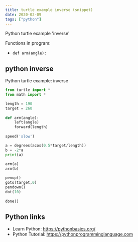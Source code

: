 ```yaml
---
title: turtle example inverse (snippet)
date: 2020-02-09
tags: ["python"]
---
```

Python turtle example 'inverse'

Functions in program: 
* `def arm(angle):`

## python inverse

Python turtle example: inverse

```python
from turtle import *
from math import *

length = 190
target = 260
 
def arm(angle):
    left(angle)
    forward(length)
 
speed('slow')

a = degrees(acos(0.5*target/length))
b = -2*a
print(a)
 
arm(a)
arm(b)

penup()
goto(target,0)
pendown()
dot(10)
 
done()

```

## Python links

- Learn Python: https://pythonbasics.org/
- Python Tutorial: https://pythonprogramminglanguage.com
